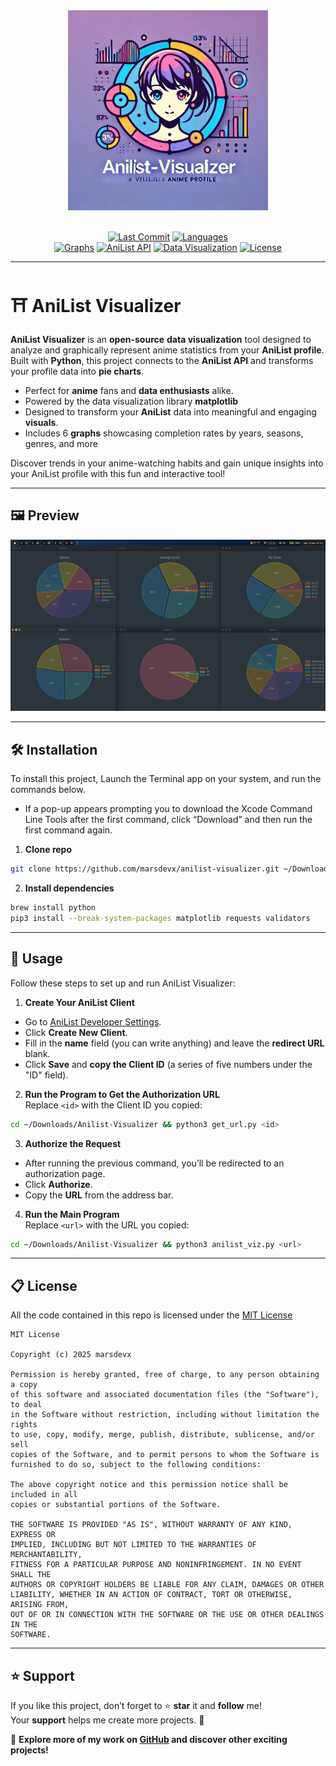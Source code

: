 <div align="center">
  <img src="imgs/logo.png" width="320px" alt="Maze Escape">
</div>

<br>

<div align="center">

  [![Last Commit](https://custom-icon-badges.demolab.com/github/last-commit/marsdevx/anilist-visualizer?logoColor=white&labelColor=2C2C2C&label=Last%20Commit&color=8A2BE2&logo=mark-github)](https://github.com/marsdevx/anilist-visualizer/commits/main "Last Commit")
  [![Languages](https://custom-icon-badges.demolab.com/static/v1?logoColor=white&labelColor=2C2C2C&label=Languages&message=Python%203.13&color=D32F2F&logo=file-code)](https://github.com/marsdevx/anilist-visualizer "Languages")
  <br>
  [![Graphs](https://custom-icon-badges.demolab.com/static/v1?logoColor=white&labelColor=2C2C2C&label=Graphs&message=%206%20&color=748ADB&logo=issue-tracks)](https://github.com/marsdevx/anilist-visualizer/blob/main/imgs/preview.png "Graphs")
  [![AniList API](https://custom-icon-badges.demolab.com/static/v1?logoColor=white&labelColor=2C2C2C&label=API&message=AniList%20GraphQL&color=F47F42&logo=graphql)](https://docs.anilist.co "AniList API")
  [![Data Visualization](https://custom-icon-badges.demolab.com/static/v1?logoColor=white&labelColor=2C2C2C&label=Data%20Visualization&message=Enabled&color=009688&logo=project)](https://github.com/marsdevx/anilist-visualizer/blob/main/imgs/preview.png "Data Visualization")
  [![License](https://custom-icon-badges.demolab.com/static/v1?logoColor=white&labelColor=2C2C2C&label=License&message=MIT&color=00C853&logo=law)](https://github.com/marsdevx/anilist-visualizer/blob/main/LICENSE "License")

</div>

---

# ⛩️ AniList Visualizer

**AniList Visualizer** is an **open-source** **data visualization** tool designed to analyze and graphically represent anime statistics from your **AniList profile**. Built with **Python**, this project connects to the **AniList API** and transforms your profile data into **pie charts**.

*	Perfect for **anime** fans and **data enthusiasts** alike.
*	Powered by the data visualization library **matplotlib**
* Designed to transform your **AniList** data into meaningful and engaging **visuals**.
*	Includes 6 **graphs** showcasing completion rates by years, seasons, genres, and more

Discover trends in your anime-watching habits and gain unique insights into your AniList profile with this fun and interactive tool!

---

## 🖼️ Preview

<div align="center">
  <img src="imgs/preview.png" alt="Preview">
</div>

---

## 🛠️ Installation

To install this project, Launch the Terminal app on your system, and run the commands below. <br>
  - If a pop-up appears prompting you to download the Xcode Command Line Tools after the first command, click “Download” and then run the first command again.

1. **Clone repo**
```bash
git clone https://github.com/marsdevx/anilist-visualizer.git ~/Downloads/Anilist-Visualizer
```

2. **Install dependencies**
```bash
brew install python
pip3 install --break-system-packages matplotlib requests validators
```

---

## 🚀 Usage

Follow these steps to set up and run AniList Visualizer:

1. **Create Your AniList Client**  
- Go to [AniList Developer Settings](https://anilist.co/settings/developer).  
- Click **Create New Client**.  
- Fill in the **name** field (you can write anything) and leave the **redirect URL** blank.  
- Click **Save** and **copy the Client ID** (a series of five numbers under the "ID" field).

2. **Run the Program to Get the Authorization URL**  
Replace `<id>` with the Client ID you copied:
```bash
cd ~/Downloads/Anilist-Visualizer && python3 get_url.py <id>
```

3. **Authorize the Request**
- After running the previous command, you’ll be redirected to an authorization page.
- Click **Authorize**.
- Copy the **URL** from the address bar.

4. **Run the Main Program**  
Replace `<url>` with the URL you copied:
```bash
cd ~/Downloads/Anilist-Visualizer && python3 anilist_viz.py <url>
```

---

## 📋 License

All the code contained in this repo is licensed under the [MIT License](LICENSE)

```
MIT License

Copyright (c) 2025 marsdevx

Permission is hereby granted, free of charge, to any person obtaining a copy
of this software and associated documentation files (the "Software"), to deal
in the Software without restriction, including without limitation the rights
to use, copy, modify, merge, publish, distribute, sublicense, and/or sell
copies of the Software, and to permit persons to whom the Software is
furnished to do so, subject to the following conditions:

The above copyright notice and this permission notice shall be included in all
copies or substantial portions of the Software.

THE SOFTWARE IS PROVIDED "AS IS", WITHOUT WARRANTY OF ANY KIND, EXPRESS OR
IMPLIED, INCLUDING BUT NOT LIMITED TO THE WARRANTIES OF MERCHANTABILITY,
FITNESS FOR A PARTICULAR PURPOSE AND NONINFRINGEMENT. IN NO EVENT SHALL THE
AUTHORS OR COPYRIGHT HOLDERS BE LIABLE FOR ANY CLAIM, DAMAGES OR OTHER
LIABILITY, WHETHER IN AN ACTION OF CONTRACT, TORT OR OTHERWISE, ARISING FROM,
OUT OF OR IN CONNECTION WITH THE SOFTWARE OR THE USE OR OTHER DEALINGS IN THE
SOFTWARE.
```
---

## ⭐ Support

If you like this project, don’t forget to ⭐ **star** it and **follow** me!  
Your **support** helps me create more projects. 🚀  

🔗 **Explore more of my work on [GitHub](https://github.com/marsdevx?tab=repositories) and discover other exciting projects!**
